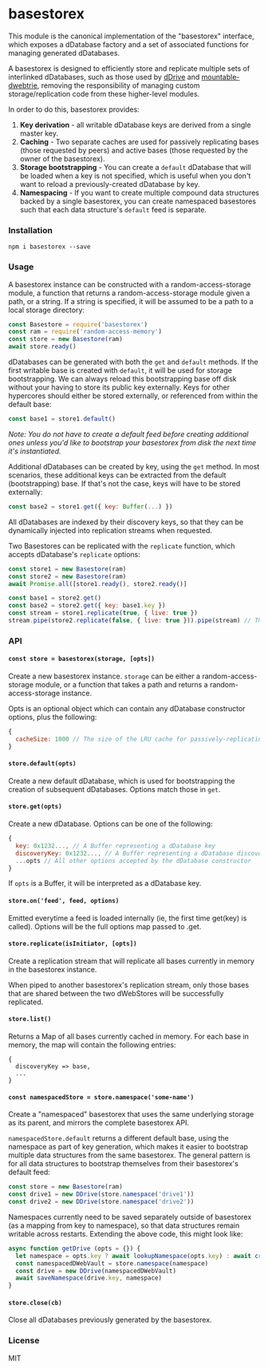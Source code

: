 # basestorex


This module is the canonical implementation of the "basestorex" interface, which exposes a dDatabase factory and a set of associated functions for managing generated dDatabases.

A basestorex is designed to efficiently store and replicate multiple sets of interlinked dDatabases, such as those used by [dDrive](https://github.com/dwebprotocol/ddrive) and [mountable-dwebtrie](https://github.com/dwebprotocol/dwebtrie), removing the responsibility of managing custom storage/replication code from these higher-level modules.

In order to do this, basestorex provides:
1. __Key derivation__ - all writable dDatabase keys are derived from a single master key.
2. __Caching__ - Two separate caches are used for passively replicating bases (those requested by peers) and active bases (those requested by the owner of the basestorex).
3. __Storage bootstrapping__ - You can create a `default` dDatabase that will be loaded when a key is not specified, which is useful when you don't want to reload a previously-created dDatabase by key.
4. __Namespacing__ - If you want to create multiple compound data structures backed by a single basestorex, you can create namespaced basestores such that each data structure's `default` feed is separate.

### Installation
`npm i basestorex --save`

### Usage
A basestorex instance can be constructed with a random-access-storage module, a function that returns a random-access-storage module given a path, or a string. If a string is specified, it will be assumed to be a path to a local storage directory:
```js
const Basestore = require('basestorex')
const ram = require('random-access-memory')
const store = new Basestore(ram)
await store.ready()
```

dDatabases can be generated with both the `get` and `default` methods. If the first writable base is created with `default`, it will be used for storage bootstrapping. We can always reload this bootstrapping base off disk without your having to store its public key externally. Keys for other hypercores should either be stored externally, or referenced from within the default base:
```js
const base1 = store1.default()
```
_Note: You do not have to create a default feed before creating additional ones unless you'd like to bootstrap your basestorex from disk the next time it's instantiated._

Additional dDatabases can be created by key, using the `get` method. In most scenarios, these additional keys can be extracted from the default (bootstrapping) base. If that's not the case, keys will have to be stored externally:
```js
const base2 = store1.get({ key: Buffer(...) })
```
All dDatabases are indexed by their discovery keys, so that they can be dynamically injected into replication streams when requested.

Two Basestores can be replicated with the `replicate` function, which accepts dDatabase's `replicate` options:
```js
const store1 = new Basestore(ram)
const store2 = new Basestore(ram)
await Promise.all([store1.ready(), store2.ready()]

const base1 = store2.get()
const base2 = store2.get({ key: base1.key })
const stream = store1.replicate(true, { live: true })
stream.pipe(store2.replicate(false, { live: true })).pipe(stream) // This will replicate all common bases.
```

### API
#### `const store = basestorex(storage, [opts])`
Create a new basestorex instance. `storage` can be either a random-access-storage module, or a function that takes a path and returns a random-access-storage instance.

Opts is an optional object which can contain any dDatabase constructor options, plus the following:
```js
{
  cacheSize: 1000 // The size of the LRU cache for passively-replicating bases.
}
```

#### `store.default(opts)`
Create a new default dDatabase, which is used for bootstrapping the creation of subsequent dDatabases. Options match those in `get`.

#### `store.get(opts)`
Create a new dDatabase. Options can be one of the following:
```js
{
  key: 0x1232..., // A Buffer representing a dDatabase key
  discoveryKey: 0x1232..., // A Buffer representing a dDatabase discovery key (must have been previously created by key)
  ...opts // All other options accepted by the dDatabase constructor
}
```

If `opts` is a Buffer, it will be interpreted as a dDatabase key.

#### `store.on('feed', feed, options)`

Emitted everytime a feed is loaded internally (ie, the first time get(key) is called).
Options will be the full options map passed to .get.

#### `store.replicate(isInitiator, [opts])`
Create a replication stream that will replicate all bases currently in memory in the basestorex instance.

When piped to another basestorex's replication stream, only those bases that are shared between the two dWebStores will be successfully replicated.

#### `store.list()`
Returns a Map of all bases currently cached in memory. For each base in memory, the map will contain the following entries:
```
{
  discoveryKey => base,
  ...
}
```

#### `const namespacedStore = store.namespace('some-name')`
Create a "namespaced" basestorex that uses the same underlying storage as its parent, and mirrors the complete basestorex API. 

`namespacedStore.default` returns a different default base, using the namespace as part of key generation, which makes it easier to bootstrap multiple data structures from the same basestorex. The general pattern is for all data structures to bootstrap themselves from their basestorex's default feed:
```js
const store = new Basestore(ram)
const drive1 = new DDrive(store.namespace('drive1'))
const drive2 = new DDrive(store.namespace('drive2'))
```

Namespaces currently need to be saved separately outside of basestorex (as a mapping from key to namespace), so that data structures remain writable across restarts. Extending the above code, this might look like:
```js
async function getDrive (opts = {}) {
  let namespace = opts.key ? await lookupNamespace(opts.key) : await createNamespace()
  const namespacedDWebVault = store.namespace(namespace)
  const drive = new DDrive(namespacedDWebVault)
  await saveNamespace(drive.key, namespace)
}
```

#### `store.close(cb)`
Close all dDatabases previously generated by the basestorex.

### License
MIT
